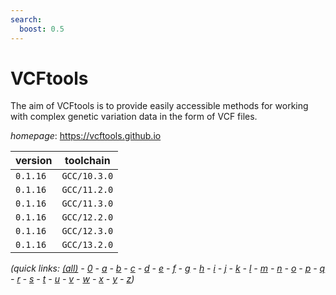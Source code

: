 ```yaml
---
search:
  boost: 0.5
---
```

# VCFtools

The aim of VCFtools is to provide  easily accessible methods for working with complex  genetic variation data in the form of VCF files.

*homepage*: <https://vcftools.github.io>

version | toolchain
--------|----------
``0.1.16`` | ``GCC/10.3.0``
``0.1.16`` | ``GCC/11.2.0``
``0.1.16`` | ``GCC/11.3.0``
``0.1.16`` | ``GCC/12.2.0``
``0.1.16`` | ``GCC/12.3.0``
``0.1.16`` | ``GCC/13.2.0``


*(quick links: [(all)](../index.md) - [0](../0/index.md) - [a](../a/index.md) - [b](../b/index.md) - [c](../c/index.md) - [d](../d/index.md) - [e](../e/index.md) - [f](../f/index.md) - [g](../g/index.md) - [h](../h/index.md) - [i](../i/index.md) - [j](../j/index.md) - [k](../k/index.md) - [l](../l/index.md) - [m](../m/index.md) - [n](../n/index.md) - [o](../o/index.md) - [p](../p/index.md) - [q](../q/index.md) - [r](../r/index.md) - [s](../s/index.md) - [t](../t/index.md) - [u](../u/index.md) - [v](../v/index.md) - [w](../w/index.md) - [x](../x/index.md) - [y](../y/index.md) - [z](../z/index.md))*

